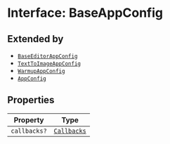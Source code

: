 # Interface: BaseAppConfig

## Extended by

- [`BaseEditorAppConfig`](../../editor/AppConfig.types/interfaces/base-editor-app-config.md)
- [`TextToImageAppConfig`](../../module/AppConfig.types/interfaces/text-to-image-app-config.md)
- [`WarmupAppConfig`](../../module/AppConfig.types/interfaces/warmup-app-config.md)
- [`AppConfig`](../../quick-action/AppConfig.types/interfaces/app-config.md)

## Properties

| Property | Type |
| ------ | ------ |
| `callbacks?` | [`Callbacks`](../../Callbacks.types/interfaces/callbacks.md) |
